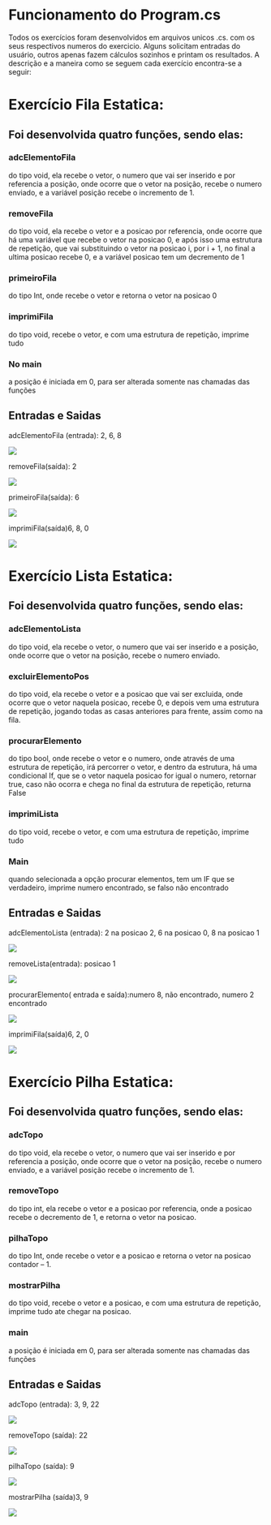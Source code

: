 # Funcionamento do Program.cs
Todos os exercícios foram desenvolvidos em arquivos unicos .cs. com os seus respectivos numeros do exercicio. Alguns solicitam entradas do usuário, outros apenas fazem cálculos sozinhos e printam os resultados. A descrição e a maneira como se seguem cada exercício encontra-se a seguir:

# Exercício Fila Estatica: 

## Foi desenvolvida quatro funções, sendo elas: 
### adcElementoFila
do tipo void, ela recebe o vetor, o numero que vai ser inserido e por referencia a posição, onde ocorre que o vetor na posição, recebe o numero enviado, e a variável posição recebe o incremento de 1.
### removeFila 
do tipo void, ela recebe o vetor e a posicao por referencia, onde ocorre que há uma variável que recebe o vetor na posicao 0, e após isso uma estrutura de repetição, que vai substituindo o vetor na posicao i, por i + 1, no final a ultima posicao recebe 0, e a variável posicao tem um decremento de 1
### primeiroFila 
do tipo Int, onde recebe o vetor e retorna o vetor na posicao 0
### imprimiFila 
do tipo void, recebe o vetor, e com uma estrutura de repetição, imprime tudo
### No main 
a posição é iniciada em 0, para ser alterada somente nas chamadas das funções 

## Entradas e Saidas

adcElementoFila (entrada): 2, 6, 8 

<img src=".\imagens\lista4ex0.png">

removeFila(saída): 2

<img src=".\imagens\lista4ex1.png">

primeiroFila(saída): 6

<img src=".\imagens\lista4ex2.png">

imprimiFila(saída)6, 8, 0

<img src=".\imagens\lista4ex3.png">

# Exercício Lista Estatica: 

## Foi desenvolvida quatro funções, sendo elas: 
### adcElementoLista 
do tipo void, ela recebe o vetor, o numero que vai ser inserido e a posição, onde ocorre que o vetor na posição, recebe o numero enviado.
### excluirElementoPos 
do tipo void, ela recebe o vetor e a posicao que vai ser excluida, onde ocorre que o vetor naquela posicao, recebe 0, e depois vem uma estrutura de repetição, jogando todas as casas anteriores para frente, assim como na fila.
### procurarElemento 
do tipo bool, onde recebe o vetor e o numero, onde através de uma estrutura de repetição, irá percorrer o vetor, e dentro da estrutura, há uma condicional If, que se o vetor naquela posicao for igual o numero, retornar true, caso não ocorra e chega no final da estrutura de repetição, returna False 
### imprimiLista 
do tipo void, recebe o vetor, e com uma estrutura de repetição, imprime tudo
### Main
quando selecionada a opção procurar elementos, tem um IF que se verdadeiro, imprime numero encontrado, se falso não encontrado
 

## Entradas e Saidas

adcElementoLista (entrada): 2 na posicao 2, 6 na posicao 0, 8 na posicao 1 

<img src=".\imagens\lista4ex4.png">

removeLista(entrada): posicao 1

<img src=".\imagens\lista4ex5.png">

procurarElemento( entrada e saída):numero 8, não encontrado, numero 2 encontrado

<img src=".\imagens\lista4ex6.png">

imprimiFila(saída)6, 2, 0

<img src=".\imagens\lista4ex7.png">

# Exercício Pilha Estatica: 

## Foi desenvolvida quatro funções, sendo elas: 
### adcTopo 
do tipo void, ela recebe o vetor, o numero que vai ser inserido e por referencia a posição, onde ocorre que o vetor na posição, recebe o numero enviado, e a variável posição recebe o incremento de 1.
### removeTopo 
do tipo int, ela recebe o vetor e a posicao por referencia, onde a posicao recebe o decremento de 1, e retorna o vetor na posicao.
### pilhaTopo 
do tipo Int, onde recebe o vetor e a posicao e retorna o vetor na posicao contador – 1.
### mostrarPilha 
do tipo void, recebe o vetor e a posicao, e com uma estrutura de repetição, imprime tudo ate chegar na posicao.
### main 
a posição é iniciada em 0, para ser alterada somente nas chamadas das funções 


## Entradas e Saidas

adcTopo (entrada): 3, 9, 22 

<img src=".\imagens\lista4ex8.png">

removeTopo (saída): 22

<img src=".\imagens\lista4ex9.png">

pilhaTopo (saída): 9

<img src=".\imagens\lista4ex10.png">

mostrarPilha (saída)3, 9

<img src=".\imagens\lista4ex11.png">